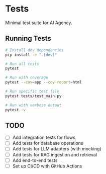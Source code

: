 # Tests

Minimal test suite for AI Agency.

## Running Tests

```bash
# Install dev dependencies
pip install -e ".[dev]"

# Run all tests
pytest

# Run with coverage
pytest --cov=app --cov-report=html

# Run specific test file
pytest tests/test_main.py

# Run with verbose output
pytest -v
```

## TODO

- [ ] Add integration tests for flows
- [ ] Add tests for database operations
- [ ] Add tests for LLM adapters (with mocking)
- [ ] Add tests for RAG ingestion and retrieval
- [ ] Add end-to-end tests
- [ ] Set up CI/CD with GitHub Actions
